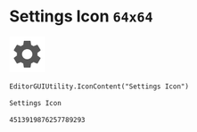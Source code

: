 # Settings Icon `64x64`
<img src="/img/Settings%20Icon.png" width=64 height=64>

``` CSharp
EditorGUIUtility.IconContent("Settings Icon")
```
```
Settings Icon
```
```
4513919876257789293
```
